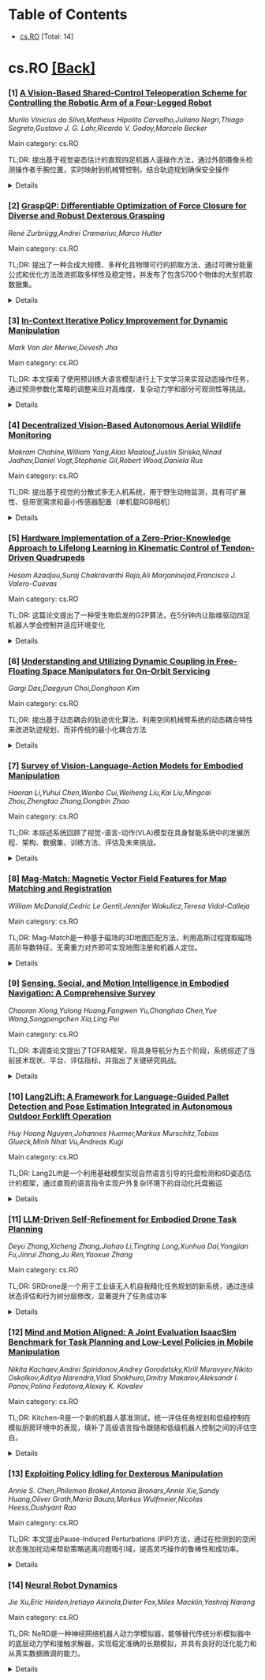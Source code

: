 <div id=toc></div>

# Table of Contents

- [cs.RO](#cs.RO) [Total: 14]


<div id='cs.RO'></div>

# cs.RO [[Back]](#toc)

### [1] [A Vision-Based Shared-Control Teleoperation Scheme for Controlling the Robotic Arm of a Four-Legged Robot](https://arxiv.org/abs/2508.14994)
*Murilo Vinicius da Silva,Matheus Hipolito Carvalho,Juliano Negri,Thiago Segreto,Gustavo J. G. Lahr,Ricardo V. Godoy,Marcelo Becker*

Main category: cs.RO

TL;DR: 提出基于视觉姿态估计的直观四足机器人遥操作方法，通过外部摄像头检测操作者手腕位置，实时映射到机械臂控制，结合轨迹规划确保安全操作


<details>
  <summary>Details</summary>
Motivation: 在危险和远程环境中，四足机器人需要更安全的遥操作。传统摇杆控制复杂且需要专业知识，缺乏集成的障碍检测和直观控制方法，增加了碰撞风险

Method: 使用基于机器学习的外部摄像头视觉姿态估计管道检测操作者手腕位置，实时映射到机械臂命令，结合轨迹规划器检测和防止与障碍物及机械臂自身的碰撞

Result: 在真实机器人上验证，展示了实时控制的鲁棒性能，为工业应用提供了安全、精确且易用的解决方案

Conclusion: 该方法为高风险环境提供了成本效益高、可靠且直观的机器人控制方案，确保了安全性、精确性和易用性

Abstract: In hazardous and remote environments, robotic systems perform critical tasks
demanding improved safety and efficiency. Among these, quadruped robots with
manipulator arms offer mobility and versatility for complex operations.
However, teleoperating quadruped robots is challenging due to the lack of
integrated obstacle detection and intuitive control methods for the robotic
arm, increasing collision risks in confined or dynamically changing workspaces.
Teleoperation via joysticks or pads can be non-intuitive and demands a high
level of expertise due to its complexity, culminating in a high cognitive load
on the operator. To address this challenge, a teleoperation approach that
directly maps human arm movements to the robotic manipulator offers a simpler
and more accessible solution. This work proposes an intuitive remote control by
leveraging a vision-based pose estimation pipeline that utilizes an external
camera with a machine learning-based model to detect the operator's wrist
position. The system maps these wrist movements into robotic arm commands to
control the robot's arm in real-time. A trajectory planner ensures safe
teleoperation by detecting and preventing collisions with both obstacles and
the robotic arm itself. The system was validated on the real robot,
demonstrating robust performance in real-time control. This teleoperation
approach provides a cost-effective solution for industrial applications where
safety, precision, and ease of use are paramount, ensuring reliable and
intuitive robotic control in high-risk environments.

</details>


### [2] [GraspQP: Differentiable Optimization of Force Closure for Diverse and Robust Dexterous Grasping](https://arxiv.org/abs/2508.15002)
*René Zurbrügg,Andrei Cramariuc,Marco Hutter*

Main category: cs.RO

TL;DR: 提出了一种合成大规模、多样化且物理可行的抓取方法，通过可微分能量公式和优化方法改进抓取多样性及稳定性，并发布了包含5700个物体的大型抓取数据集。


<details>
  <summary>Details</summary>
Motivation: 灵巧机械手需要多样化的高质量抓取数据来充分发挥其能力，但现有方法通常收敛于强力抓取且多样性有限。

Method: 引入基于二次规划(QP)的可微分力闭合能量公式，并提出调整的优化方法(MALA*)来动态拒绝梯度步长。

Result: 方法显著提高了抓取多样性和最终抓取预测的稳定性，并提供了包含5700个物体、5种夹爪和3种抓取类型的大型数据集。

Conclusion: 该方法能够生成超越简单强力抓取的精细化操作抓取，为灵巧抓取研究提供了重要的数据集和工具。

Abstract: Dexterous robotic hands enable versatile interactions due to the flexibility
and adaptability of multi-fingered designs, allowing for a wide range of
task-specific grasp configurations in diverse environments. However, to fully
exploit the capabilities of dexterous hands, access to diverse and high-quality
grasp data is essential -- whether for developing grasp prediction models from
point clouds, training manipulation policies, or supporting high-level task
planning with broader action options. Existing approaches for dataset
generation typically rely on sampling-based algorithms or simplified
force-closure analysis, which tend to converge to power grasps and often
exhibit limited diversity. In this work, we propose a method to synthesize
large-scale, diverse, and physically feasible grasps that extend beyond simple
power grasps to include refined manipulations, such as pinches and tri-finger
precision grasps. We introduce a rigorous, differentiable energy formulation of
force closure, implicitly defined through a Quadratic Program (QP).
Additionally, we present an adjusted optimization method (MALA*) that improves
performance by dynamically rejecting gradient steps based on the distribution
of energy values across all samples. We extensively evaluate our approach and
demonstrate significant improvements in both grasp diversity and the stability
of final grasp predictions. Finally, we provide a new, large-scale grasp
dataset for 5,700 objects from DexGraspNet, comprising five different grippers
and three distinct grasp types.
  Dataset and Code:https://graspqp.github.io/

</details>


### [3] [In-Context Iterative Policy Improvement for Dynamic Manipulation](https://arxiv.org/abs/2508.15021)
*Mark Van der Merwe,Devesh Jha*

Main category: cs.RO

TL;DR: 本文探索了使用预训练大语言模型进行上下文学习来实现动态操作任务，通过预测参数化策略的调整来应对高维度、复杂动力学和部分可观测性等挑战。


<details>
  <summary>Details</summary>
Motivation: 大语言模型在语言任务中展现出强大的推理能力和少样本学习能力，但如何将这种能力扩展到动态操作这样的复杂物理任务中仍是一个挑战。动态操作具有高维度、复杂动力学和部分可观测性等特点，需要新的方法来解决。

Method: 采用迭代方法，将上下文学习问题表述为基于先前交互预测参数化策略的调整。通过输入-输出示例的提示来泛化到新的输入，实现少样本学习。

Result: 在仿真和物理机器人上的多个任务中表明，在低数据情况下，使用上下文学习的方法优于其他替代方法。

Conclusion: 预训练语言模型通过上下文学习可以有效地应用于动态操作任务，为复杂物理环境中的少样本学习提供了有前景的解决方案。

Abstract: Attention-based architectures trained on internet-scale language data have
demonstrated state of the art reasoning ability for various language-based
tasks, such as logic problems and textual reasoning. Additionally, these Large
Language Models (LLMs) have exhibited the ability to perform few-shot
prediction via in-context learning, in which input-output examples provided in
the prompt are generalized to new inputs. This ability furthermore extends
beyond standard language tasks, enabling few-shot learning for general
patterns. In this work, we consider the application of in-context learning with
pre-trained language models for dynamic manipulation. Dynamic manipulation
introduces several crucial challenges, including increased dimensionality,
complex dynamics, and partial observability. To address this, we take an
iterative approach, and formulate our in-context learning problem to predict
adjustments to a parametric policy based on previous interactions. We show
across several tasks in simulation and on a physical robot that utilizing
in-context learning outperforms alternative methods in the low data regime.
Video summary of this work and experiments can be found
https://youtu.be/2inxpdrq74U?si=dAdDYsUEr25nZvRn.

</details>


### [4] [Decentralized Vision-Based Autonomous Aerial Wildlife Monitoring](https://arxiv.org/abs/2508.15038)
*Makram Chahine,William Yang,Alaa Maalouf,Justin Siriska,Ninad Jadhav,Daniel Vogt,Stephanie Gil,Robert Wood,Daniela Rus*

Main category: cs.RO

TL;DR: 提出基于视觉的分散式多无人机系统，用于野生动物监测，具有可扩展性、低带宽需求和最小传感器配置（单机载RGB相机）


<details>
  <summary>Details</summary>
Motivation: 野生动物野外作业需要高效的并行部署方法来识别和与特定个体互动，以支持同时进行的集体行为分析以及健康和安全干预

Method: 开发了新颖的基于视觉的协调和跟踪算法，专为动态、非结构化环境设计，不依赖集中式通信或控制

Result: 通过真实世界实验验证了系统，展示了在不同野外条件下的可靠部署能力

Conclusion: 该系统能够实现对大型物种在其自然栖息地中的稳健识别和跟踪

Abstract: Wildlife field operations demand efficient parallel deployment methods to
identify and interact with specific individuals, enabling simultaneous
collective behavioral analysis, and health and safety interventions. Previous
robotics solutions approach the problem from the herd perspective, or are
manually operated and limited in scale. We propose a decentralized vision-based
multi-quadrotor system for wildlife monitoring that is scalable, low-bandwidth,
and sensor-minimal (single onboard RGB camera). Our approach enables robust
identification and tracking of large species in their natural habitat. We
develop novel vision-based coordination and tracking algorithms designed for
dynamic, unstructured environments without reliance on centralized
communication or control. We validate our system through real-world
experiments, demonstrating reliable deployment in diverse field conditions.

</details>


### [5] [Hardware Implementation of a Zero-Prior-Knowledge Approach to Lifelong Learning in Kinematic Control of Tendon-Driven Quadrupeds](https://arxiv.org/abs/2508.15160)
*Hesam Azadjou,Suraj Chakravarthi Raja,Ali Marjaninejad,Francisco J. Valero-Cuevas*

Main category: cs.RO

TL;DR: 这篇论文提出了一种受生物启发的G2P算法，在5分钟内让胎维驱动四足机器人学会控制并适应环境变化


<details>
  <summary>Details</summary>
Motivation: 模仿哺乳动物的学习机制，解决机器人在不完整知道自身结构和环境的情况下快速学习控制和适应的问题

Method: 采用G2P算法，先进行5分钟的一般化运动抓搜，然后进行15次每次20秒的精细化训练，实现从探索到利用的过渡

Result: 系统在几分钟内就能学会控制具有冗余度的胎维驱动四足机器人，实现功能性和适应性的循环运动

Conclusion: 该方法为机器人自主控制提供了新途径，使得机器人能够动态适应新环境，确保持续的适应性和性能

Abstract: Like mammals, robots must rapidly learn to control their bodies and interact
with their environment despite incomplete knowledge of their body structure and
surroundings. They must also adapt to continuous changes in both. This work
presents a bio-inspired learning algorithm, General-to-Particular (G2P),
applied to a tendon-driven quadruped robotic system developed and fabricated
in-house. Our quadruped robot undergoes an initial five-minute phase of
generalized motor babbling, followed by 15 refinement trials (each lasting 20
seconds) to achieve specific cyclical movements. This process mirrors the
exploration-exploitation paradigm observed in mammals. With each refinement,
the robot progressively improves upon its initial "good enough" solution. Our
results serve as a proof-of-concept, demonstrating the hardware-in-the-loop
system's ability to learn the control of a tendon-driven quadruped with
redundancies in just a few minutes to achieve functional and adaptive cyclical
non-convex movements. By advancing autonomous control in robotic locomotion,
our approach paves the way for robots capable of dynamically adjusting to new
environments, ensuring sustained adaptability and performance.

</details>


### [6] [Understanding and Utilizing Dynamic Coupling in Free-Floating Space Manipulators for On-Orbit Servicing](https://arxiv.org/abs/2508.15732)
*Gargi Das,Daegyun Choi,Donghoon Kim*

Main category: cs.RO

TL;DR: 提出基于动态耦合的轨迹优化算法，利用空间机械臂系统的动态耦合特性来改进轨迹规划，而非传统的最小化耦合方法


<details>
  <summary>Details</summary>
Motivation: 现有研究主要关注最小化空间机械臂系统的动态耦合，但忽略了耦合的潜在优势。本研究旨在探索如何利用动态耦合来改善轨迹规划

Method: 使用动态耦合矩阵的奇异值分解(SVD)识别主导耦合分量，构建量化指标表征耦合强度和方向性，并将其纳入轨迹优化框架，设计滑模控制器验证轨迹可行性

Result: 仿真结果表明，在轨迹规划中显式考虑动态耦合能够实现更明智和潜在更高效的操作

Conclusion: 该方法为自由漂浮空间机械臂系统的控制提供了新方向，证明了利用而非抑制动态耦合的可行性

Abstract: This study proposes a dynamic coupling-informed trajectory optimization
algorithm for free-floating space manipulator systems (SMSs). Dynamic coupling
between the base and the manipulator arms plays a critical role in influencing
the system's behavior. While prior research has predominantly focused on
minimizing this coupling, often overlooking its potential advantages, this work
investigates how dynamic coupling can instead be leveraged to improve
trajectory planning. Singular value decomposition (SVD) of the dynamic coupling
matrix is employed to identify the dominant components governing coupling
behavior. A quantitative metric is then formulated to characterize the strength
and directionality of the coupling and is incorporated into a trajectory
optimization framework. To assess the feasibility of the optimized trajectory,
a sliding mode control-based tracking controller is designed to generate the
required joint torque inputs. Simulation results demonstrate that explicitly
accounting for dynamic coupling in trajectory planning enables more informed
and potentially more efficient operation, offering new directions for the
control of free-floating SMSs.

</details>


### [7] [Survey of Vision-Language-Action Models for Embodied Manipulation](https://arxiv.org/abs/2508.15201)
*Haoran Li,Yuhui Chen,Wenbo Cui,Weiheng Liu,Kai Liu,Mingcai Zhou,Zhengtao Zhang,Dongbin Zhao*

Main category: cs.RO

TL;DR: 本综述系统回顾了视觉-语言-动作(VLA)模型在具身智能系统中的发展历程、架构、数据集、训练方法、评估及未来挑战。


<details>
  <summary>Details</summary>
Motivation: 随着大模型技术的发展，VLA模型作为通用机器人控制框架显著提升了具身智能系统的环境交互能力，扩展了应用场景，需要系统性的综述来梳理该领域进展。

Method: 通过五个关键维度进行分析：VLA模型结构、训练数据集、预训练方法、后训练方法和模型评估，并综合发展挑战和未来方向。

Result: 全面梳理了VLA模型的发展轨迹，详细分析了当前研究现状，识别了关键发展挑战。

Conclusion: VLA模型是具身智能系统的重要技术方向，虽然面临诸多挑战，但在机器人控制和人机交互方面具有广阔的应用前景。

Abstract: Embodied intelligence systems, which enhance agent capabilities through
continuous environment interactions, have garnered significant attention from
both academia and industry. Vision-Language-Action models, inspired by
advancements in large foundation models, serve as universal robotic control
frameworks that substantially improve agent-environment interaction
capabilities in embodied intelligence systems. This expansion has broadened
application scenarios for embodied AI robots. This survey comprehensively
reviews VLA models for embodied manipulation. Firstly, it chronicles the
developmental trajectory of VLA architectures. Subsequently, we conduct a
detailed analysis of current research across 5 critical dimensions: VLA model
structures, training datasets, pre-training methods, post-training methods, and
model evaluation. Finally, we synthesize key challenges in VLA development and
real-world deployment, while outlining promising future research directions.

</details>


### [8] [Mag-Match: Magnetic Vector Field Features for Map Matching and Registration](https://arxiv.org/abs/2508.15300)
*William McDonald,Cedric Le Gentil,Jennifer Wakulicz,Teresa Vidal-Calleja*

Main category: cs.RO

TL;DR: Mag-Match是一种基于磁场的3D地图匹配方法，利用高斯过程提取磁场高阶导数特征，无需重力对齐即可实现地图注册和机器人定位。


<details>
  <summary>Details</summary>
Motivation: 传统基于相机或LiDAR的地图匹配方法在烟雾、灰尘等恶劣环境中表现不佳，而磁力计能够检测其他传感器无法感知的磁场特征，并在这些环境中保持鲁棒性。

Method: 提出基于磁场高阶导数的特征描述符，利用物理信息高斯过程进行概率推理，提取磁场及其导数特征，实现方向不变的地图匹配。

Result: 在仿真和真实实验中，Mag-Match相比基于SIFT的方法表现出色，能够准确实现地图到地图、机器人到地图以及机器人到机器人的变换。

Conclusion: Mag-Match提供了一种在恶劣环境下鲁棒的地图匹配解决方案，无需初始重力对齐，为多会话或多机器人数据集成提供了有效方法。

Abstract: Map matching and registration are essential tasks in robotics for
localisation and integration of multi-session or multi-robot data. Traditional
methods rely on cameras or LiDARs to capture visual or geometric information
but struggle in challenging conditions like smoke or dust. Magnetometers, on
the other hand, detect magnetic fields, revealing features invisible to other
sensors and remaining robust in such environments. In this paper, we introduce
Mag-Match, a novel method for extracting and describing features in 3D magnetic
vector field maps to register different maps of the same area. Our feature
descriptor, based on higher-order derivatives of magnetic field maps, is
invariant to global orientation, eliminating the need for gravity-aligned
mapping. To obtain these higher-order derivatives map-wide given point-wise
magnetometer data, we leverage a physics-informed Gaussian Process to perform
efficient and recursive probabilistic inference of both the magnetic field and
its derivatives. We evaluate Mag-Match in simulated and real-world experiments
against a SIFT-based approach, demonstrating accurate map-to-map, robot-to-map,
and robot-to-robot transformations - even without initial gravitational
alignment.

</details>


### [9] [Sensing, Social, and Motion Intelligence in Embodied Navigation: A Comprehensive Survey](https://arxiv.org/abs/2508.15354)
*Chaoran Xiong,Yulong Huang,Fangwen Yu,Changhao Chen,Yue Wang,Songpengchen Xia,Ling Pei*

Main category: cs.RO

TL;DR: 本调查论文提出了TOFRA框架，将具身导航分为五个阶段，系统综述了当前技术现状、平台、评估指标，并指出了关键研究挑战。


<details>
  <summary>Details</summary>
Motivation: 传统导航方法依赖显式定位和预定义地图，而具身导航通过感知、社交和运动智能使机器人能够执行复杂的自我中心任务，需要系统性的框架来整合当前研究进展。

Method: 提出TOFRA五阶段框架（Transition、Observation、Fusion、Reward-policy construction、Action），对现有技术进行系统性综述和批判性分析。

Result: 建立了完整的具身导航理论框架，整理了相关研究平台和评估标准，识别了该领域的关键开放研究挑战。

Conclusion: TOFRA框架为具身导航研究提供了系统性的理论基础和分析工具，有助于推动该领域的进一步发展，相关资源已在GitHub上开源共享。

Abstract: Embodied navigation (EN) advances traditional navigation by enabling robots
to perform complex egocentric tasks through sensing, social, and motion
intelligence. In contrast to classic methodologies that rely on explicit
localization and pre-defined maps, EN leverages egocentric perception and
human-like interaction strategies. This survey introduces a comprehensive EN
formulation structured into five stages: Transition, Observation, Fusion,
Reward-policy construction, and Action (TOFRA). The TOFRA framework serves to
synthesize the current state of the art, provide a critical review of relevant
platforms and evaluation metrics, and identify critical open research
challenges. A list of studies is available at
https://github.com/Franky-X/Awesome-Embodied-Navigation.

</details>


### [10] [Lang2Lift: A Framework for Language-Guided Pallet Detection and Pose Estimation Integrated in Autonomous Outdoor Forklift Operation](https://arxiv.org/abs/2508.15427)
*Huy Hoang Nguyen,Johannes Huemer,Markus Murschitz,Tobias Glueck,Minh Nhat Vu,Andreas Kugi*

Main category: cs.RO

TL;DR: Lang2Lift是一个利用基础模型实现自然语言引导的托盘检测和6D姿态估计的框架，通过直观的语言指令实现户外复杂环境下的自动化托盘搬运


<details>
  <summary>Details</summary>
Motivation: 解决物流和建筑行业在户外环境中自动化托盘搬运的挑战，包括劳动力短缺、安全隐患以及手动定位和检索托盘的效率低下问题

Method: 集成Florence-2和SAM-2进行语言引导分割，使用FoundationPose进行鲁棒的6D姿态估计，结合运动规划模块实现全自动叉车操作

Result: 在真实测试数据集上达到0.76 mIoU的托盘分割精度，时间与误差分析证明了系统的鲁棒性和在物流和建筑环境中部署的可行性

Conclusion: Lang2Lift框架通过自然语言交互和先进感知技术，成功解决了户外复杂环境下托盘自动化搬运的关键技术难题，具备实际部署的可行性

Abstract: The logistics and construction industries face persistent challenges in
automating pallet handling, especially in outdoor environments with variable
payloads, inconsistencies in pallet quality and dimensions, and unstructured
surroundings. In this paper, we tackle automation of a critical step in pallet
transport: the pallet pick-up operation. Our work is motivated by labor
shortages, safety concerns, and inefficiencies in manually locating and
retrieving pallets under such conditions. We present Lang2Lift, a framework
that leverages foundation models for natural language-guided pallet detection
and 6D pose estimation, enabling operators to specify targets through intuitive
commands such as "pick up the steel beam pallet near the crane." The perception
pipeline integrates Florence-2 and SAM-2 for language-grounded segmentation
with FoundationPose for robust pose estimation in cluttered, multi-pallet
outdoor scenes under variable lighting. The resulting poses feed into a motion
planning module for fully autonomous forklift operation. We validate Lang2Lift
on the ADAPT autonomous forklift platform, achieving 0.76 mIoU pallet
segmentation accuracy on a real-world test dataset. Timing and error analysis
demonstrate the system's robustness and confirm its feasibility for deployment
in operational logistics and construction environments. Video demonstrations
are available at https://eric-nguyen1402.github.io/lang2lift.github.io/

</details>


### [11] [LLM-Driven Self-Refinement for Embodied Drone Task Planning](https://arxiv.org/abs/2508.15501)
*Deyu Zhang,Xicheng Zhang,Jiahao Li,Tingting Long,Xunhua Dai,Yongjian Fu,Jinrui Zhang,Ju Ren,Yaoxue Zhang*

Main category: cs.RO

TL;DR: SRDrone是一个用于工业级无人机自我精化任务规划的新系统，通过连续状态评估和行为树分层修改，显著提升了任务成功率


<details>
  <summary>Details</summary>
Motivation: 传统方法依赖单帧最终状态评估，无法满足连续动态无人机操作的需求，需要更鲁棒的任务结果评估和结构化反思学习机制

Method: 采用连续状态评估方法准确判断任务结果并提供解释性反馈；实施分层行为树修改模型，结合多级BT计划分析和约束策略空间实现结构化反思学习

Result: 实验结果显示SRDrone相比基线方法成功率提升44.87%；通过迭代自我精化优化的经验库在实际部署中达到96.25%的成功率

Conclusion: SRDrone成功将大语言模型的通用推理智能与无人机严格物理执行约束相结合，在工业级BT规划框架内嵌入了自适应任务精化能力

Abstract: We introduce SRDrone, a novel system designed for self-refinement task
planning in industrial-grade embodied drones. SRDrone incorporates two key
technical contributions: First, it employs a continuous state evaluation
methodology to robustly and accurately determine task outcomes and provide
explanatory feedback. This approach supersedes conventional reliance on
single-frame final-state assessment for continuous, dynamic drone operations.
Second, SRDrone implements a hierarchical Behavior Tree (BT) modification
model. This model integrates multi-level BT plan analysis with a constrained
strategy space to enable structured reflective learning from experience.
Experimental results demonstrate that SRDrone achieves a 44.87% improvement in
Success Rate (SR) over baseline methods. Furthermore, real-world deployment
utilizing an experience base optimized through iterative self-refinement
attains a 96.25% SR. By embedding adaptive task refinement capabilities within
an industrial-grade BT planning framework, SRDrone effectively integrates the
general reasoning intelligence of Large Language Models (LLMs) with the
stringent physical execution constraints inherent to embodied drones. Code is
available at https://github.com/ZXiiiC/SRDrone.

</details>


### [12] [Mind and Motion Aligned: A Joint Evaluation IsaacSim Benchmark for Task Planning and Low-Level Policies in Mobile Manipulation](https://arxiv.org/abs/2508.15663)
*Nikita Kachaev,Andrei Spiridonov,Andrey Gorodetsky,Kirill Muravyev,Nikita Oskolkov,Aditya Narendra,Vlad Shakhuro,Dmitry Makarov,Aleksandr I. Panov,Polina Fedotova,Alexey K. Kovalev*

Main category: cs.RO

TL;DR: Kitchen-R是一个新的机器人基准测试，统一评估任务规划和低级控制在模拟厨房环境中的表现，填补了高级语言指令跟随和低级机器人控制之间的评估空白。


<details>
  <summary>Details</summary>
Motivation: 现有的基准测试存在显著差距：高级语言指令跟随基准假设完美低级执行，而低级控制基准依赖简单单步命令，缺乏对任务规划和物理执行集成系统的综合评估。

Method: 使用Isaac Sim模拟器构建数字孪生厨房环境，包含500多个复杂语言指令，支持移动机械臂机器人。提供基于视觉语言模型的任务规划策略和基于扩散策略的低级控制策略基线方法。

Result: Kitchen-R提供了三种评估模式的灵活框架：规划模块独立评估、控制策略独立评估以及关键的系统集成评估。

Conclusion: Kitchen-R填补了具身AI研究中的关键空白，使语言引导机器人代理的基准测试更加全面和现实。

Abstract: Benchmarks are crucial for evaluating progress in robotics and embodied AI.
However, a significant gap exists between benchmarks designed for high-level
language instruction following, which often assume perfect low-level execution,
and those for low-level robot control, which rely on simple, one-step commands.
This disconnect prevents a comprehensive evaluation of integrated systems where
both task planning and physical execution are critical. To address this, we
propose Kitchen-R, a novel benchmark that unifies the evaluation of task
planning and low-level control within a simulated kitchen environment. Built as
a digital twin using the Isaac Sim simulator and featuring more than 500
complex language instructions, Kitchen-R supports a mobile manipulator robot.
We provide baseline methods for our benchmark, including a task-planning
strategy based on a vision-language model and a low-level control policy based
on diffusion policy. We also provide a trajectory collection system. Our
benchmark offers a flexible framework for three evaluation modes: independent
assessment of the planning module, independent assessment of the control
policy, and, crucially, an integrated evaluation of the whole system. Kitchen-R
bridges a key gap in embodied AI research, enabling more holistic and realistic
benchmarking of language-guided robotic agents.

</details>


### [13] [Exploiting Policy Idling for Dexterous Manipulation](https://arxiv.org/abs/2508.15669)
*Annie S. Chen,Philemon Brakel,Antonia Bronars,Annie Xie,Sandy Huang,Oliver Groth,Maria Bauza,Markus Wulfmeier,Nicolas Heess,Dushyant Rao*

Main category: cs.RO

TL;DR: 本文提出Pause-Induced Perturbations (PIP)方法，通过在检测到的空闲状态施加扰动来帮助策略逃离问题吸引域，提高灵巧操作的鲁棒性和成功率。


<details>
  <summary>Details</summary>
Motivation: 学习型灵巧操作方法存在策略空闲问题，即在某些状态下停止移动，这通常反映了训练数据的局限性。现有方法如数据过滤或控制频率调整可能对策略性能产生负面影响。

Method: 提出PIP方法，检测策略空闲状态并在这些状态施加扰动，帮助策略逃离问题吸引域，无需额外监督或训练。

Result: 在模拟双臂任务中显著改善测试性能，在真实世界插入任务中实现15-35%的绝对成功率提升，特别是在需要复杂多指操作的任务中表现优异。

Conclusion: PIP是一种简单有效的策略改进方法，通过利用空闲状态的可检测性来指导探索和策略改进，在模拟和真实世界任务中都取得了显著效果。

Abstract: Learning-based methods for dexterous manipulation have made notable progress
in recent years. However, learned policies often still lack reliability and
exhibit limited robustness to important factors of variation. One failure
pattern that can be observed across many settings is that policies idle, i.e.
they cease to move beyond a small region of states when they reach certain
states. This policy idling is often a reflection of the training data. For
instance, it can occur when the data contains small actions in areas where the
robot needs to perform high-precision motions, e.g., when preparing to grasp an
object or object insertion. Prior works have tried to mitigate this phenomenon
e.g. by filtering the training data or modifying the control frequency.
However, these approaches can negatively impact policy performance in other
ways. As an alternative, we investigate how to leverage the detectability of
idling behavior to inform exploration and policy improvement. Our approach,
Pause-Induced Perturbations (PIP), applies perturbations at detected idling
states, thus helping it to escape problematic basins of attraction. On a range
of challenging simulated dual-arm tasks, we find that this simple approach can
already noticeably improve test-time performance, with no additional
supervision or training. Furthermore, since the robot tends to idle at critical
points in a movement, we also find that learning from the resulting episodes
leads to better iterative policy improvement compared to prior approaches. Our
perturbation strategy also leads to a 15-35% improvement in absolute success
rate on a real-world insertion task that requires complex multi-finger
manipulation.

</details>


### [14] [Neural Robot Dynamics](https://arxiv.org/abs/2508.15755)
*Jie Xu,Eric Heiden,Iretiayo Akinola,Dieter Fox,Miles Macklin,Yashraj Narang*

Main category: cs.RO

TL;DR: NeRD是一种神经网络机器人动力学模拟器，能够替代传统分析模拟器中的底层动力学和接触求解器，实现稳定准确的长期模拟，并具有良好的泛化能力和从真实数据微调的能力。


<details>
  <summary>Details</summary>
Motivation: 现代机器人具有高自由度和复杂机构，传统分析模拟器难以准确高效模拟。现有神经模拟器需要针对特定应用训练，无法泛化到新任务和环境，主要原因是全局状态表示不足。

Method: 提出NeRD（神经机器人动力学）模型，采用机器人中心且空间不变的模拟状态表示，替代传统模拟器中的底层动力学和接触求解器，并集成到先进机器人模拟器中作为可互换的后端求解器。

Result: 实验表明NeRD模拟器在数千个模拟步骤中保持稳定准确；能够跨任务和环境配置泛化；支持在神经引擎中完全进行策略学习；可以从真实世界数据微调以缩小模拟与现实的差距。

Conclusion: NeRD为解决机器人神经模拟器的泛化问题提供了有效方案，通过创新的状态表示和集成方法，实现了比传统模拟器更好的性能和适应性，特别是在接触约束下的刚体动力学模拟方面表现出色。

Abstract: Accurate and efficient simulation of modern robots remains challenging due to
their high degrees of freedom and intricate mechanisms. Neural simulators have
emerged as a promising alternative to traditional analytical simulators,
capable of efficiently predicting complex dynamics and adapting to real-world
data; however, existing neural simulators typically require
application-specific training and fail to generalize to novel tasks and/or
environments, primarily due to inadequate representations of the global state.
In this work, we address the problem of learning generalizable neural
simulators for robots that are structured as articulated rigid bodies. We
propose NeRD (Neural Robot Dynamics), learned robot-specific dynamics models
for predicting future states for articulated rigid bodies under contact
constraints. NeRD uniquely replaces the low-level dynamics and contact solvers
in an analytical simulator and employs a robot-centric and spatially-invariant
simulation state representation. We integrate the learned NeRD models as an
interchangeable backend solver within a state-of-the-art robotics simulator. We
conduct extensive experiments to show that the NeRD simulators are stable and
accurate over a thousand simulation steps; generalize across tasks and
environment configurations; enable policy learning exclusively in a neural
engine; and, unlike most classical simulators, can be fine-tuned from
real-world data to bridge the gap between simulation and reality.

</details>

